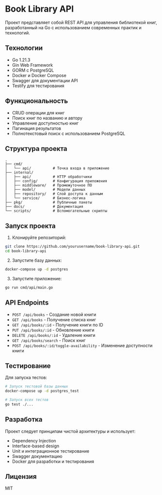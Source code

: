 # Book Library API

Проект представляет собой REST API для управления библиотекой книг, разработанный на Go с использованием современных практик и технологий.

## Технологии

- Go 1.21.3
- Gin Web Framework
- GORM с PostgreSQL
- Docker и Docker Compose
- Swagger для документации API
- Testify для тестирования

## Функциональность

- CRUD операции для книг
- Поиск книг по названию и автору
- Управление доступностью книг
- Пагинация результатов
- Полнотекстовый поиск с использованием PostgreSQL

## Структура проекта

```
.
├── cmd/
│   └── api/          # Точка входа в приложение
├── internal/
│   ├── api/          # HTTP обработчики
│   ├── config/       # Конфигурация приложения
│   ├── middleware/   # Промежуточное ПО
│   ├── model/        # Модели данных
│   ├── repository/   # Слой доступа к данным
│   └── service/      # Бизнес-логика
├── pkg/              # Публичные пакеты
├── docs/             # Документация
└── scripts/          # Вспомогательные скрипты
```

## Запуск проекта

1. Клонируйте репозиторий:
```bash
git clone https://github.com/yourusername/book-library-api.git
cd book-library-api
```

2. Запустите базу данных:
```bash
docker-compose up -d postgres
```

3. Запустите приложение:
```bash
go run cmd/api/main.go
```

## API Endpoints

- `POST /api/books` - Создание новой книги
- `GET /api/books` - Получение списка книг
- `GET /api/books/:id` - Получение книги по ID
- `PUT /api/books/:id` - Обновление книги
- `DELETE /api/books/:id` - Удаление книги
- `GET /api/books/search` - Поиск книг
- `POST /api/books/:id/toggle-availability` - Изменение доступности книги

## Тестирование

Для запуска тестов:

```bash
# Запуск тестовой базы данных
docker-compose up -d postgres_test

# Запуск всех тестов
go test ./...
```

## Разработка

Проект следует принципам чистой архитектуры и использует:
- Dependency Injection
- Interface-based design
- Unit и интеграционное тестирование
- Swagger документацию
- Docker для разработки и тестирования

## Лицензия

MIT 